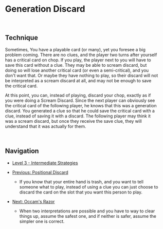 # Generation Discard

<br />

## Technique

Sometimes, You have a playable card (or many), yet you foresee a big problem coming. There are no clues, and the player two turns after yourself has a critical card on chop. If you play, the player next to you will have to save this card without a clue. They may be able to scream discard, but doing so will lose another critical card (or even a semi-critical), and you don't want that. Or maybe they have nothing to play, so their discard will not be interpreted as a scream discard at all, and may not be enough to save the critical card.

At this point, you can, instead of playing, discard your chop, exactly as if you were doing a Scream Discard. Since the next player can obviously see the critical card of the following player, he knows that this was a generation discard. You generated a clue so that he could save the critical card with a clue, instead of saving it with a discard. The following player may think it was a scream discard, but once they receive the save clue, they will understand that it was actually for them.

<br />

## Navigation

* [Level 3 - Intermediate Strategies](https://github.com/agilbert1412/HanabiStrategy/blob/master/Strategy/Level%203%20-%20Intermediate/Level%203%20-%20Intermediate.md)

* [Previous: Positional Discard](https://github.com/agilbert1412/HanabiStrategy/blob/master/Strategy/Level%203%20-%20Intermediate/30%20-%20Positional%20Discard.md)
	* If you know that your entire hand is trash, and you want to tell someone what to play, instead of using a clue you can just choose to discard the card on the slot that you want this person to play.

* [Next: Occam's Razor](https://github.com/agilbert1412/HanabiStrategy/blob/master/Strategy/Level%203%20-%20Intermediate/32%20-%20Occams%20Razor.md)
	* When two interpretations are possible and you have to way to clear things up, assume the safest one, and if neither is safer, assume the simpler one is correct.